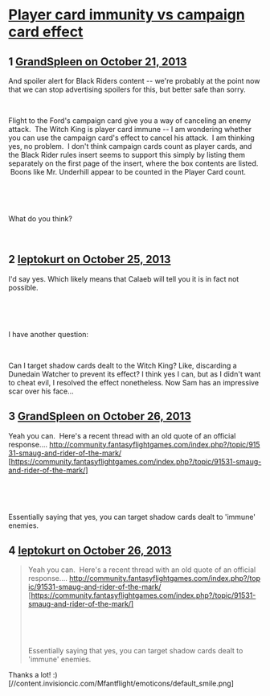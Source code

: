 # [Player card immunity vs campaign card effect](https://community.fantasyflightgames.com/topic/92411-player-card-immunity-vs-campaign-card-effect/)

## 1 [GrandSpleen on October 21, 2013](https://community.fantasyflightgames.com/topic/92411-player-card-immunity-vs-campaign-card-effect/?do=findComment&comment=893057)

And spoiler alert for Black Riders content -- we're probably at the point now that we can stop advertising spoilers for this, but better safe than sorry.

 

Flight to the Ford's campaign card give you a way of canceling an enemy attack.  The Witch King is player card immune -- I am wondering whether you can use the campaign card's effect to cancel his attack.  I am thinking yes, no problem.  I don't think campaign cards count as player cards, and the Black Rider rules insert seems to support this simply by listing them separately on the first page of the insert, where the box contents are listed.  Boons like Mr. Underhill appear to be counted in the Player Card count.  

 

 

What do you think?

 

## 2 [leptokurt on October 25, 2013](https://community.fantasyflightgames.com/topic/92411-player-card-immunity-vs-campaign-card-effect/?do=findComment&comment=896673)

I'd say yes. Which likely means that Calaeb will tell you it is in fact not possible.

 

 

I have another question:

 

Can I target shadow cards dealt to the Witch King? Like, discarding a Dunedain Watcher to prevent its effect? I think yes I can, but as I didn't want to cheat evil, I resolved the effect nonetheless. Now Sam has an impressive scar over his face...

## 3 [GrandSpleen on October 26, 2013](https://community.fantasyflightgames.com/topic/92411-player-card-immunity-vs-campaign-card-effect/?do=findComment&comment=896868)

Yeah you can.  Here's a recent thread with an old quote of an official response.... http://community.fantasyflightgames.com/index.php?/topic/91531-smaug-and-rider-of-the-mark/ [https://community.fantasyflightgames.com/index.php?/topic/91531-smaug-and-rider-of-the-mark/]

 

 

Essentially saying that yes, you can target shadow cards dealt to 'immune' enemies.

## 4 [leptokurt on October 26, 2013](https://community.fantasyflightgames.com/topic/92411-player-card-immunity-vs-campaign-card-effect/?do=findComment&comment=896899)

> Yeah you can.  Here's a recent thread with an old quote of an official response.... http://community.fantasyflightgames.com/index.php?/topic/91531-smaug-and-rider-of-the-mark/ [https://community.fantasyflightgames.com/index.php?/topic/91531-smaug-and-rider-of-the-mark/]
> 
>  
> 
>  
> 
> Essentially saying that yes, you can target shadow cards dealt to 'immune' enemies.

Thanks a lot! :) [//content.invisioncic.com/Mfantflight/emoticons/default_smile.png]

